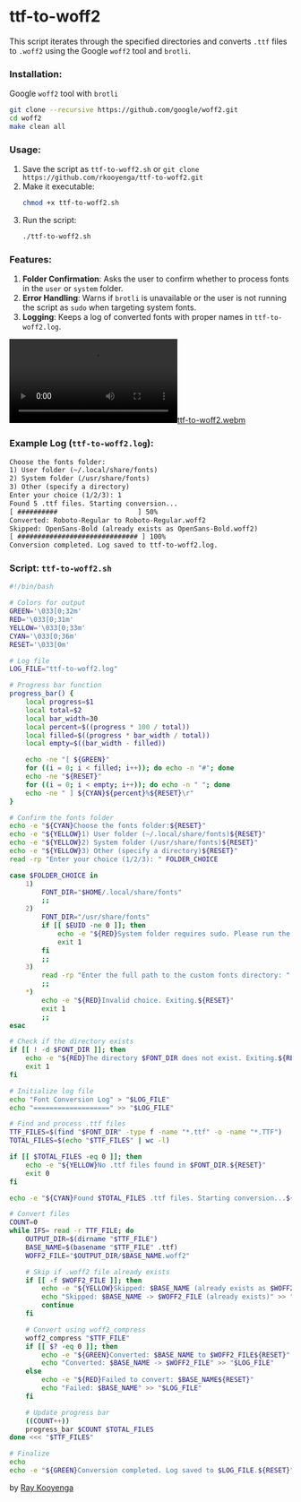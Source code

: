 # ttf-to-woff2


This script iterates through the specified directories and converts `.ttf` files to `.woff2` using the Google `woff2` tool and `brotli`.

### Installation: 

Google `woff2` tool with `brotli`
```sh
git clone --recursive https://github.com/google/woff2.git
cd woff2
make clean all
```

### Usage:
1. Save the script as `ttf-to-woff2.sh` or `git clone https://github.com/rkooyenga/ttf-to-woff2.git`
2. Make it executable:
   ```bash
   chmod +x ttf-to-woff2.sh
   ```
3. Run the script:
   ```bash
   ./ttf-to-woff2.sh
   ``` 

### Features:
1. **Folder Confirmation**: Asks the user to confirm whether to process fonts in the `user` or `system` folder.
2. **Error Handling**: Warns if `brotli` is unavailable or the user is not running the script as `sudo` when targeting system fonts.
3. **Logging**: Keeps a log of converted fonts with proper names in `ttf-to-woff2.log`.

[![ttf-to-woff2.webm](https://github.com/user-attachments/assets/caf1f7d1-7a7a-41b0-aaf0-612815b79480.webm)](#ttf-to-woff2.webm)

### Example Log (`ttf-to-woff2.log`):
```txt
Choose the fonts folder:
1) User folder (~/.local/share/fonts)
2) System folder (/usr/share/fonts)
3) Other (specify a directory)
Enter your choice (1/2/3): 1
Found 5 .ttf files. Starting conversion...
[ ##########                    ] 50%
Converted: Roboto-Regular to Roboto-Regular.woff2
Skipped: OpenSans-Bold (already exists as OpenSans-Bold.woff2)
[ ############################## ] 100%
Conversion completed. Log saved to ttf-to-woff2.log.
```

### Script: `ttf-to-woff2.sh`

```bash
#!/bin/bash

# Colors for output
GREEN='\033[0;32m'
RED='\033[0;31m'
YELLOW='\033[0;33m'
CYAN='\033[0;36m'
RESET='\033[0m'

# Log file
LOG_FILE="ttf-to-woff2.log"

# Progress bar function
progress_bar() {
    local progress=$1
    local total=$2
    local bar_width=30
    local percent=$((progress * 100 / total))
    local filled=$((progress * bar_width / total))
    local empty=$((bar_width - filled))

    echo -ne "[ ${GREEN}"
    for ((i = 0; i < filled; i++)); do echo -n "#"; done
    echo -ne "${RESET}"
    for ((i = 0; i < empty; i++)); do echo -n " "; done
    echo -ne " ] ${CYAN}${percent}%${RESET}\r"
}

# Confirm the fonts folder
echo -e "${CYAN}Choose the fonts folder:${RESET}"
echo -e "${YELLOW}1) User folder (~/.local/share/fonts)${RESET}"
echo -e "${YELLOW}2) System folder (/usr/share/fonts)${RESET}"
echo -e "${YELLOW}3) Other (specify a directory)${RESET}"
read -rp "Enter your choice (1/2/3): " FOLDER_CHOICE

case $FOLDER_CHOICE in
    1)
        FONT_DIR="$HOME/.local/share/fonts"
        ;;
    2)
        FONT_DIR="/usr/share/fonts"
        if [[ $EUID -ne 0 ]]; then
            echo -e "${RED}System folder requires sudo. Please run the script as root.${RESET}"
            exit 1
        fi
        ;;
    3)
        read -rp "Enter the full path to the custom fonts directory: " FONT_DIR
        ;;
    *)
        echo -e "${RED}Invalid choice. Exiting.${RESET}"
        exit 1
        ;;
esac

# Check if the directory exists
if [[ ! -d $FONT_DIR ]]; then
    echo -e "${RED}The directory $FONT_DIR does not exist. Exiting.${RESET}"
    exit 1
fi

# Initialize log file
echo "Font Conversion Log" > "$LOG_FILE"
echo "===================" >> "$LOG_FILE"

# Find and process .ttf files
TTF_FILES=$(find "$FONT_DIR" -type f -name "*.ttf" -o -name "*.TTF")
TOTAL_FILES=$(echo "$TTF_FILES" | wc -l)

if [[ $TOTAL_FILES -eq 0 ]]; then
    echo -e "${YELLOW}No .ttf files found in $FONT_DIR.${RESET}"
    exit 0
fi

echo -e "${CYAN}Found $TOTAL_FILES .ttf files. Starting conversion...${RESET}"

# Convert files
COUNT=0
while IFS= read -r TTF_FILE; do
    OUTPUT_DIR=$(dirname "$TTF_FILE")
    BASE_NAME=$(basename "$TTF_FILE" .ttf)
    WOFF2_FILE="$OUTPUT_DIR/$BASE_NAME.woff2"

    # Skip if .woff2 file already exists
    if [[ -f $WOFF2_FILE ]]; then
        echo -e "${YELLOW}Skipped: $BASE_NAME (already exists as $WOFF2_FILE)${RESET}"
        echo "Skipped: $BASE_NAME -> $WOFF2_FILE (already exists)" >> "$LOG_FILE"
        continue
    fi

    # Convert using woff2_compress
    woff2_compress "$TTF_FILE"
    if [[ $? -eq 0 ]]; then
        echo -e "${GREEN}Converted: $BASE_NAME to $WOFF2_FILE${RESET}"
        echo "Converted: $BASE_NAME -> $WOFF2_FILE" >> "$LOG_FILE"
    else
        echo -e "${RED}Failed to convert: $BASE_NAME${RESET}"
        echo "Failed: $BASE_NAME" >> "$LOG_FILE"
    fi

    # Update progress bar
    ((COUNT++))
    progress_bar $COUNT $TOTAL_FILES
done <<< "$TTF_FILES"

# Finalize
echo
echo -e "${GREEN}Conversion completed. Log saved to $LOG_FILE.${RESET}"
```

by [Ray Kooyenga](https://raykooyenga.com)

